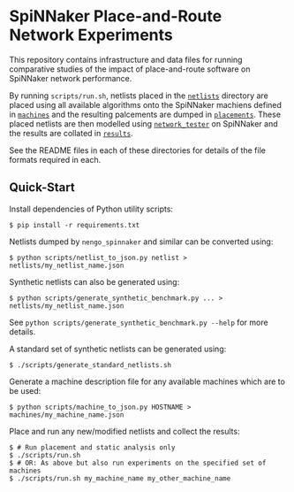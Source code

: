 SpiNNaker Place-and-Route Network Experiments
=============================================

This repository contains infrastructure and data files for running comparative
studies of the impact of place-and-route software on SpiNNaker network
performance.

By running `scripts/run.sh`, netlists placed in the [`netlists`](./netlists/)
directory are placed using all available algorithms onto the SpiNNaker machiens
defined in [`machines`](./machines/) and the resulting palcements are dumped in
[`placements`](./placements/). These placed netlists are then modelled using
[`network_tester`](https://github.com/project-rig/network_tester) on SpiNNaker
and the results are collated in [`results`](./results/).

See the README files in each of these directories for details of the file
formats required in each.

Quick-Start
-----------

Install dependencies of Python utility scripts:

	$ pip install -r requirements.txt

Netlists dumped by `nengo_spinnaker` and similar can be converted using:

	$ python scripts/netlist_to_json.py netlist > netlists/my_netlist_name.json

Synthetic netlists can also be generated using:

	$ python scripts/generate_synthetic_benchmark.py ... > netlists/my_netlist_name.json

See `python scripts/generate_synthetic_benchmark.py --help` for more details.

A standard set of synthetic netlists can be generated using:

	$ ./scripts/generate_standard_netlists.sh

Generate a machine description file for any available machines which are to be
used:

	$ python scripts/machine_to_json.py HOSTNAME > machines/my_machine_name.json

Place and run any new/modified netlists and collect the results:

	$ # Run placement and static analysis only
	$ ./scripts/run.sh
	$ # OR: As above but also run experiments on the specified set of machines
	$ ./scripts/run.sh my_machine_name my_other_machine_name
